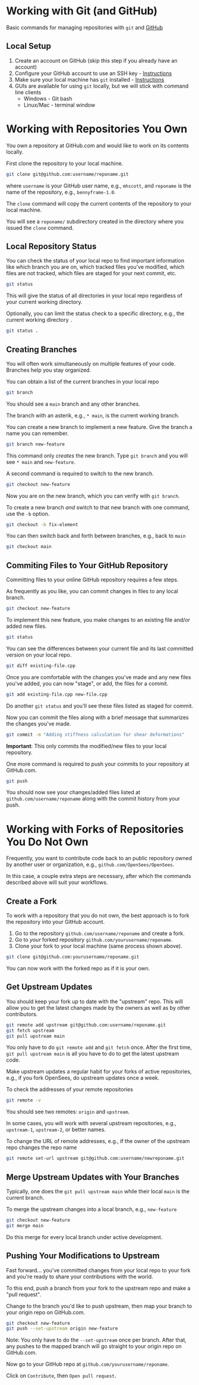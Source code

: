 # Working with Git (and GitHub)

Basic commands for managing repositories with `git` and [GitHub](https://github.com)

## Local Setup

1. Create an account on GitHub (skip this step if you already have an account)
2. Configure your GitHub account to use an SSH key - [Instructions](https://docs.github.com/en/authentication/connecting-to-github-with-ssh/adding-a-new-ssh-key-to-your-github-account)
1. Make sure your local machine has `git` installed - [Instructions](https://github.com/git-guides/install-git)
2. GUIs are available for using `git` locally, but we will stick with command line clients
    + Windows - Git bash
    + Linux/Mac - terminal window

# Working with Repositories You Own

You own a repository at GitHub.com and would like to work on its contents locally.

First clone the repository to your local machine.

```bash
git clone git@github.com:username/reponame.git
```

where `username` is your GitHub user name, e.g., `mhscott`, and `reponame` is the name of the repository, e.g., `bennyframe-1.0`.

The `clone` command will copy the current contents of the repository to your local machine.

You will see a `reponame/` subdirectory created in the directory where you issued the `clone` command.

## Local Repository Status

You can check the status of your local repo to find important information like which branch you are on, which tracked files you've modified, which files are not tracked, which files are staged for your next commit, etc.

```bash
git status
```

This will give the status of all directories in your local repo regardless of your current working directory.

Optionally, you can limit the status check to a specific directory, e.g., the current working directory `.`

```bash
git status .
```

## Creating Branches

You will often work simultaneously on multiple features of your code. Branches help you stay organized.

You can obtain a list of the current branches in your local repo

```bash
git branch
```

You should see a `main` branch and any other branches.

The branch with an asterik, e.g., `* main`, is the current working branch.

You can create a new branch to implement a new feature. Give the branch a name you can remember.

```bash
git branch new-feature
```

This command only *creates* the new branch. Type `git branch` and you will see `* main` and `new-feature`.

A second command is required to switch to the new branch.

```bash
git checkout new-feature
```

Now you are on the new branch, which you can verify with `git branch`.

To create a new branch *and* switch to that new branch with one command, use the `-b` option.

```bash
git checkout -b fix-element
```

You can then switch back and forth between branches, e.g., back to `main`

```bash
git checkout main
```

## Commiting Files to Your GitHub Repository

Committing files to your online GitHub repository requires a few steps.

As frequently as you like, you can commit changes in files to any local branch.

```bash
git checkout new-feature
```

To implement this new feature, you make changes to an existing file and/or added new files.

```bash
git status
```

You can see the differences between your current file and its last committed version on your local repo.

```bash
git diff existing-file.cpp
```

Once you are comfortable with the changes you've made and any new files you've added, you can now "stage", or add, the files for a commit.

```bash
git add existing-file.cpp new-file.cpp
```

Do another `git status` and you'll see these files listed as staged for commit.

Now you can commit the files along with a brief message that summarizes the changes you've made.

```bash
git commit -m "Adding stiffness calculation for shear deformations"
```

**Important**: This only commits the modified/new files to your local repository.

One more command is required to push your commits to your repository at GitHub.com.

```bash
git push
```

You should now see your changes/added files listed at `github.com/username/reponame` along with the commit history from your push.

# Working with Forks of Repositories You Do Not Own

Frequently, you want to contribute code back to an public repository owned by another user or organization, e.g., `github.com/OpenSees/OpenSees`.

In this case, a couple extra steps are necessary, after which the commands described above will suit your workflows.

## Create a Fork

To work with a repository that you do not own, the best approach is to fork the repository into your GitHub account.

1. Go to the repository `github.com/username/reponame` and create a fork.
2. Go to *your* forked repository `github.com/yourusername/reponame`.
3. Clone your fork to your local machine (same process shown above).

```bash
git clone git@github.com:yourusername/reponame.git
```

You can now work with the forked repo as if it is your own.

## Get Upstream Updates

You should keep your fork up to date with the "upstream" repo. This will allow you to get the latest changes made by the owners as well as by other contributors.

```bash
git remote add upstream git@github.com:username/reponame.git
git fetch upstream
git pull upstream main
```

You only have to do `git remote add` and `git fetch` once. After the first time, `git pull upstream main` is all you have to do to get the latest upstream code.

Make upstream updates a regular habit for your forks of active repositories, e.g., if you fork OpenSees, do upstream updates once a week.

To check the addresses of your remote repositories

```bash
git remote -v
```

You should see two remotes: `origin` and `upstream`.

In some cases, you will work with several upstream repositories, e.g., `upstream-1`, `upstream-2`, or better names.

To change the URL of remote addresses, e.g., if the owner of the upstream repo changes the repo name

```bash
git remote set-url upstream git@github.com:username/newreponame.git
```

## Merge Upstream Updates with Your Branches

Typically, one does the `git pull upstream main` while their local `main` is the current branch.

To merge the upstream changes into a local branch, e.g., `new-feature`

```bash
git checkout new-feature
git merge main
```

Do this merge for every local branch under active development.

## Pushing Your Modifications to Upstream

Fast forward... you've committed changes from your local repo to your fork and you're ready to share your contributions with the world.

To this end, push a branch from your fork to the upstream repo and make a "pull request".

Change to the branch you'd like to push upstream, then map your branch to your origin repo on GitHub.com.

```bash
git checkout new-feature
git push --set-upstream origin new-feature
```

Note: You only have to do the `--set-upstream` once per branch. After that, any pushes to the mapped branch will go straight to your origin repo on GitHub.com.

Now go to your GitHub repo at `github.com/yourusername/reponame`.

Click on `Contribute`, then `Open pull request`.
